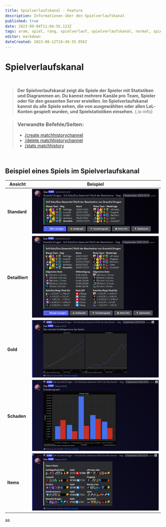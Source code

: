 ```yaml
---
title: Spielverlaufskanal - Feature
description: Informationen über den Spielverlaufskanal 
published: true
date: 2023-09-04T11:04:55.123Z
tags: aram, spiel, rang, spielverlauf, spielverlaufskanal, normal, spiele
editor: markdown
dateCreated: 2023-08-12T18:49:35.956Z
---
```


# Spielverlaufskanal

<br>

>**Der Spielverlaufskanal zeigt die Spiele der Spieler mit Statistiken und Diagrammen an. Du kannst mehrere Kanäle pro Team, Spieler oder für den gesamten Server erstellen. Im Spielverlaufskanal kannst du alle Spiele sehen, die von ausgewählten oder allen LoL-Konten gespielt wurden, und Spielstatistiken einsehen.** 
>{.is-info}

>### Verwandte Befehle/Seiten:
>-    [/create matchhistorychannel](https://wiki.zoe-discord-bot.ch/en/commands/create/matchhistorychannel)
>-   [/delete matchhistorychannel](https://wiki.zoe-discord-bot.ch/en/commands/delete/matchhistorychannel) [](https://wiki.zoe-discord-bot.ch/en/commands/stats/matchhistory) 
>-   [/stats matchhistory](https://wiki.zoe-discord-bot.ch/en/commands/stats/matchhistory)

<br>

## Beispiel eines Spiels im Spielverlaufskanal

| **Ansicht** | **Beispiel** |
| --- | --- |
| **Standard** | ![](/de_/de_matchhistorychannel_message_default.png) |
| **Detailliert** | ![](/de_/de_matchhistorychannel_message_extended.png) |
| **Gold** | ![](/de_/de_matchhistorychannel_message_gold.png) |
| **Schaden** | ![](/de_/de_matchhistorychannel_message_damage.png) |
| **Items** | ![](/de_/de_matchhistorychannel_message_items.png) |

as